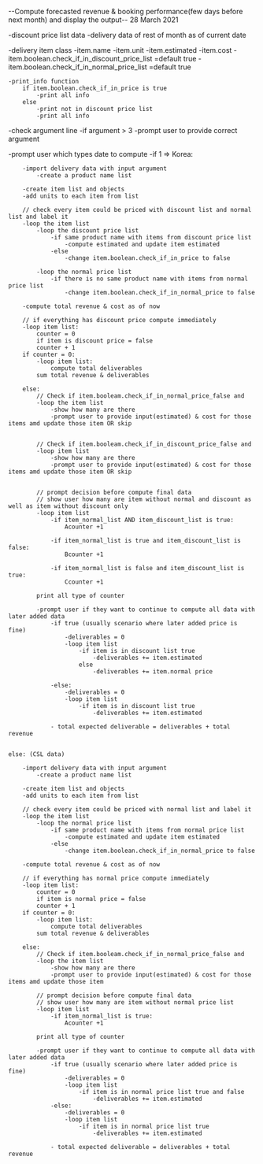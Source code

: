 --Compute forecasted revenue & booking performance(few days before next month) and display the output-- 28 March 2021

-discount price list data
-delivery data of rest of month as of current date

-delivery item class
    -item.name
    -item.unit
    -item.estimated
    -item.cost
    -item.boolean.check_if_in_discount_price_list =default true
    -item.boolean.check_if_in_normal_price_list =default true

    -print_info function
        if item.boolean.check_if_in_price is true
            -print all info
        else
            -print not in discount price list
            -print all info

-check argument line
    -if argument > 3
        -prompt user to provide correct argument

-prompt user which types date to compute
    -if 1 =>  Korea:

        -import delivery data with input argument
            -create a product name list

        -create item list and objects 
        -add units to each item from list

        // check every item could be priced with discount list and normal list and label it
        -loop the item list 
            -loop the discount price list
                -if same product name with items from discount price list
                    -compute estimated and update item estimated
                -else
                    -change item.boolean.check_if_in_price to false

            -loop the normal price list
                -if there is no same product name with items from normal price list
                    -change item.boolean.check_if_in_normal_price to false

        -compute total revenue & cost as of now

        // if everything has discount price compute immediately
        -loop item list:
            counter = 0
            if item is discount price = false
            counter + 1
        if counter = 0:
            -loop item list:
                compute total deliverables
            sum total revenue & deliverables

        else:
            // Check if item.booleam.check_if_in_normal_price_false and
            -loop the item list
                -show how many are there
                -prompt user to provide input(estimated) & cost for those items amd update those item OR skip


            // Check if item.booleam.check_if_in_discount_price_false and
            -loop item list
                -show how many are there
                -prompt user to provide input(estimated) & cost for those items amd update those item OR skip


            // prompt decision before compute final data
            // show user how many are item without normal and discount as well as item without discount only
            -loop item list
                -if item_normal_list AND item_discount_list is true:
                    Acounter +1
                
                -if item_normal_list is true and item_discount_list is false:
                    Bcounter +1

                -if item_normal_list is false and item_discount_list is true:
                    Ccounter +1

            print all type of counter

            -prompt user if they want to continue to compute all data with later added data
                -if true (usually scenario where later added price is fine)
                    -deliverables = 0
                    -loop item list
                        -if item is in discount list true
                            -deliverables += item.estimated
                        else
                            -deliverables += item.normal price

                -else:
                    -deliverables = 0
                    -loop item list
                        -if item is in discount list true
                            -deliverables += item.estimated

                - total expected deliverable = deliverables + total revenue


    else: (CSL data)

        -import delivery data with input argument
            -create a product name list

        -create item list and objects 
        -add units to each item from list

        // check every item could be priced with normal list and label it
        -loop the item list 
            -loop the normal price list
                -if same product name with items from normal price list
                    -compute estimated and update item estimated
                -else
                    -change item.boolean.check_if_in_normal_price to false

        -compute total revenue & cost as of now

        // if everything has normal price compute immediately
        -loop item list:
            counter = 0
            if item is normal price = false
            counter + 1
        if counter = 0:
            -loop item list:
                compute total deliverables
            sum total revenue & deliverables

        else:
            // Check if item.booleam.check_if_in_normal_price_false and
            -loop the item list
                -show how many are there
                -prompt user to provide input(estimated) & cost for those items amd update those item 

            // prompt decision before compute final data
            // show user how many are item without normal price list
            -loop item list
                -if item_normal_list is true:
                    Acounter +1

            print all type of counter

            -prompt user if they want to continue to compute all data with later added data
                -if true (usually scenario where later added price is fine)
                    -deliverables = 0
                    -loop item list
                        -if item is in normal price list true and false
                            -deliverables += item.estimated
                -else:
                    -deliverables = 0
                    -loop item list
                        -if item is in normal price list true
                            -deliverables += item.estimated

                - total expected deliverable = deliverables + total revenue




